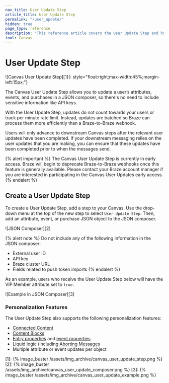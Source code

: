 ```yaml
---
nav_title: User Update Step
article_title: User Update Step
permalink: "/user_update/"
hidden: true
page_type: reference
description: "This reference article covers the User Update Step and how to use them in your Canvases."
tool: Canvas
---
```


# User Update Step

![Canvas User Update Step][1]{: style="float:right;max-width:45%;margin-left:15px;"}

The Canvas User Update Step allows you to update a user’s attributes, events, and purchases in a JSON composer, so there's no need to include sensitive information like API keys.

With the User Update Step, updates do not count towards your users or track per minute rate limit. Instead, updates are batched so Braze can process them more efficiently than a Braze-to-Braze webhook.

Users will only advance to downstream Canvas steps after the relevant user updates have been completed. If your downstream messaging relies on the user updates that you are making, you can ensure that these updates have been completed prior to when the messages send.

{% alert important %}
The Canvas User Update Step is currently in early access. Braze will begin to deprecate Braze-to-Braze webhooks once this feature is generally available. Please contact your Braze account manager if you are interested in participating in the Canvas User Updates early access.
{% endalert %}

## Create a User Update Step

To create a User Update Step, add a step to your Canvas. Use the drop-down menu at the top of the new step to select `User Update Step`. Then, add an attribute, event, or purchase JSON object to the JSON composer.

![JSON Composer][2] 

{% alert note %}
Do not include any of the following information in the JSON composer:
* External user ID
* API key
* Braze cluster URL
* Fields related to push token imports
{% endalert %}

As an example, users who receive the User Update Step below will have the VIP Member attribute set to `true`.

![Example in JSON Composer][3]

### Personalization Features

The User Update Step also supports the following personalization features: 

* [Connected Content]({{site.baseurl}}/user_guide/personalization_and_dynamic_content/connected_content/) 
* [Content Blocks]({{site.baseurl}}/user_guide/engagement_tools/templates_and_media/content_blocks/)
* [Entry properties]({{site.baseurl}}/user_guide/engagement_tools/canvas/create_a_canvas/canvas_persistent_entry_properties/) and [event properties]({{site.baseurl}}/user_guide/data_and_analytics/custom_data/custom_events/)
* Liquid logic (including [Aborting Messages]({{site.baseurl}}/user_guide/personalization_and_dynamic_content/liquid/aborting_messages/)
* Multiple attribute or event updates per object


[1]: {% image_buster /assets/img_archive/canvas_user_update_step.png %} 
[2]: {% image_buster /assets/img_archive/canvas_user_update_composer.png %} 
[3]: {% image_buster /assets/img_archive/canvas_user_update_example.png %} 
